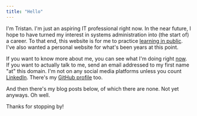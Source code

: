 ```yaml
---
title: "Hello"
---
```


I'm Tristan. I'm just an aspiring IT professional right now. In the near future, I hope to have turned my interest in systems administration into (the start of) a career. To that end, this website is for me to practice [learning in public](https://www.swyx.io/learn-in-public/). I've also wanted a personal website for what's been years at this point.

If you want to know more about me, you can see what I'm doing right [now](/now.html). If you want to actually talk to me, send an email addressed to my first name "at" this domain. I'm not on any social media platforms unless you count [LinkedIn](https://www.linkedin.com/in/tristan3/). There's my [GitHub profile](https://github.com/tristan-3) too.

And then there's my blog posts below, of which there are none. Not yet anyways. Oh well.

Thanks for stopping by!
